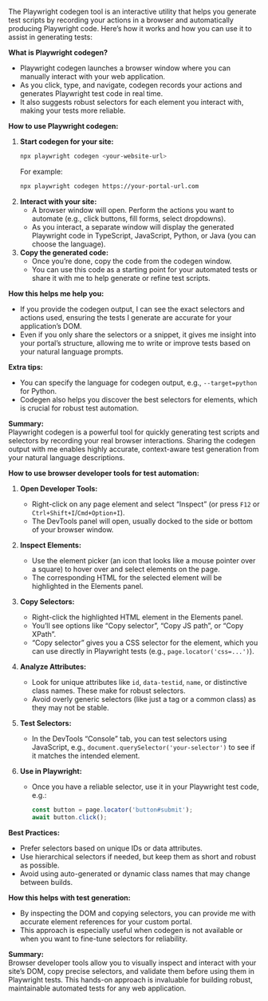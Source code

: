 The Playwright codegen tool is an interactive utility that helps you generate test scripts by recording your actions in a browser and automatically producing Playwright code. Here’s how it works and how you can use it to assist in generating tests:

**What is Playwright codegen?**
- Playwright codegen launches a browser window where you can manually interact with your web application.
- As you click, type, and navigate, codegen records your actions and generates Playwright test code in real time.
- It also suggests robust selectors for each element you interact with, making your tests more reliable.

**How to use Playwright codegen:**
1. **Start codegen for your site:**
   ```bash
   npx playwright codegen <your-website-url>
   ```
   For example:
   ```bash
   npx playwright codegen https://your-portal-url.com
   ```
2. **Interact with your site:**
   - A browser window will open. Perform the actions you want to automate (e.g., click buttons, fill forms, select dropdowns).
   - As you interact, a separate window will display the generated Playwright code in TypeScript, JavaScript, Python, or Java (you can choose the language).
3. **Copy the generated code:**
   - Once you’re done, copy the code from the codegen window.
   - You can use this code as a starting point for your automated tests or share it with me to help generate or refine test scripts.

**How this helps me help you:**
- If you provide the codegen output, I can see the exact selectors and actions used, ensuring the tests I generate are accurate for your application’s DOM.
- Even if you only share the selectors or a snippet, it gives me insight into your portal’s structure, allowing me to write or improve tests based on your natural language prompts.

**Extra tips:**
- You can specify the language for codegen output, e.g., `--target=python` for Python.
- Codegen also helps you discover the best selectors for elements, which is crucial for robust test automation.

**Summary:**  
Playwright codegen is a powerful tool for quickly generating test scripts and selectors by recording your real browser interactions. Sharing the codegen output with me enables highly accurate, context-aware test generation from your natural language descriptions.

**How to use browser developer tools for test automation:**

1. **Open Developer Tools:**
   - Right-click on any page element and select “Inspect” (or press `F12` or `Ctrl+Shift+I`/`Cmd+Option+I`).
   - The DevTools panel will open, usually docked to the side or bottom of your browser window.

2. **Inspect Elements:**
   - Use the element picker (an icon that looks like a mouse pointer over a square) to hover over and select elements on the page.
   - The corresponding HTML for the selected element will be highlighted in the Elements panel.

3. **Copy Selectors:**
   - Right-click the highlighted HTML element in the Elements panel.
   - You’ll see options like “Copy selector”, “Copy JS path”, or “Copy XPath”.
   - “Copy selector” gives you a CSS selector for the element, which you can use directly in Playwright tests (e.g., `page.locator('css=...')`).

4. **Analyze Attributes:**
   - Look for unique attributes like `id`, `data-testid`, `name`, or distinctive class names. These make for robust selectors.
   - Avoid overly generic selectors (like just a tag or a common class) as they may not be stable.

5. **Test Selectors:**
   - In the DevTools “Console” tab, you can test selectors using JavaScript, e.g., `document.querySelector('your-selector')` to see if it matches the intended element.

6. **Use in Playwright:**
   - Once you have a reliable selector, use it in your Playwright test code, e.g.:
     ```typescript
     const button = page.locator('button#submit');
     await button.click();
     ```

**Best Practices:**
- Prefer selectors based on unique IDs or data attributes.
- Use hierarchical selectors if needed, but keep them as short and robust as possible.
- Avoid using auto-generated or dynamic class names that may change between builds.

**How this helps with test generation:**
- By inspecting the DOM and copying selectors, you can provide me with accurate element references for your custom portal.
- This approach is especially useful when codegen is not available or when you want to fine-tune selectors for reliability.

**Summary:**  
Browser developer tools allow you to visually inspect and interact with your site’s DOM, copy precise selectors, and validate them before using them in Playwright tests. This hands-on approach is invaluable for building robust, maintainable automated tests for any web application.